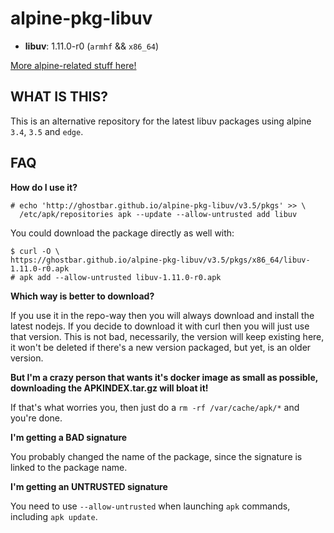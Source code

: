 alpine-pkg-libuv
================

+ **libuv**: 1.11.0-r0 (`armhf` && `x86_64`)

[More alpine-related stuff here!](https://github.com/ghostbar/alpine-devel)

WHAT IS THIS?
-------------

This is an alternative repository for the latest libuv packages using alpine
`3.4`, `3.5` and `edge`.

## FAQ

**How do I use it?**

    # echo 'http://ghostbar.github.io/alpine-pkg-libuv/v3.5/pkgs' >> \
      /etc/apk/repositories apk --update --allow-untrusted add libuv

You could download the package directly as well with:

    $ curl -O \
    https://ghostbar.github.io/alpine-pkg-libuv/v3.5/pkgs/x86_64/libuv-1.11.0-r0.apk
    # apk add --allow-untrusted libuv-1.11.0-r0.apk

**Which way is better to download?**

If you use it in the repo-way then you will always download and install the
latest nodejs. If you decide to download it with curl then you will just use
that version. This is not bad, necessarily, the version will keep existing here,
it won't be deleted if there's a new version packaged, but yet, is an older
version.

**But I'm a crazy person that wants it's docker image as small as possible,
downloading the APKINDEX.tar.gz will bloat it!**

If that's what worries you, then just do a `rm -rf /var/cache/apk/*` and you're
done.

**I'm getting a BAD signature**

You probably changed the name of the package, since the signature is linked to
the package name.

**I'm getting an UNTRUSTED signature**

You need to use `--allow-untrusted` when launching `apk` commands, including
`apk update`.
